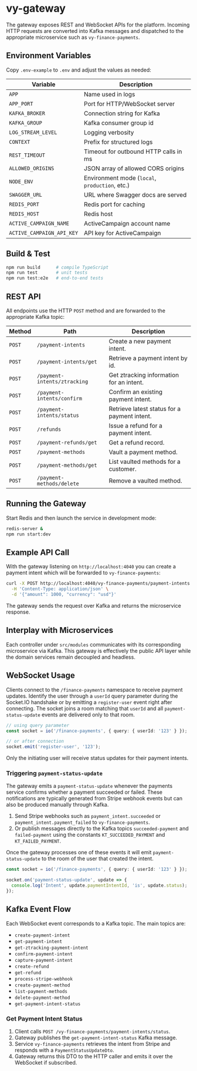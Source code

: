 # vy-gateway

The gateway exposes REST and WebSocket APIs for the platform. Incoming
HTTP requests are converted into Kafka messages and dispatched to the
appropriate microservice such as `vy-finance-payments`.

## Environment Variables

Copy `.env-example` to `.env` and adjust the values as needed:

| Variable | Description |
| --- | --- |
| `APP` | Name used in logs |
| `APP_PORT` | Port for HTTP/WebSocket server |
| `KAFKA_BROKER` | Connection string for Kafka |
| `KAFKA_GROUP` | Kafka consumer group id |
| `LOG_STREAM_LEVEL` | Logging verbosity |
| `CONTEXT` | Prefix for structured logs |
| `REST_TIMEOUT` | Timeout for outbound HTTP calls in ms |
| `ALLOWED_ORIGINS` | JSON array of allowed CORS origins |
| `NODE_ENV` | Environment mode (`local`, `production`, etc.) |
| `SWAGGER_URL` | URL where Swagger docs are served |
| `REDIS_PORT` | Redis port for caching |
| `REDIS_HOST` | Redis host |
| `ACTIVE_CAMPAIGN_NAME` | ActiveCampaign account name |
| `ACTIVE_CAMPAIGN_API_KEY` | API key for ActiveCampaign |

## Build & Test

```bash
npm run build      # compile TypeScript
npm run test       # unit tests
npm run test:e2e   # end-to-end tests
```

## REST API

All endpoints use the HTTP `POST` method and are forwarded to the appropriate
Kafka topic:

| Method | Path | Description |
| ------ | ---- | ----------- |
| `POST` | `/payment-intents` | Create a new payment intent. |
| `POST` | `/payment-intents/get` | Retrieve a payment intent by id. |
| `POST` | `/payment-intents/ztracking` | Get ztracking information for an intent. |
| `POST` | `/payment-intents/confirm` | Confirm an existing payment intent. |
| `POST` | `/payment-intents/status` | Retrieve latest status for a payment intent. |
| `POST` | `/refunds` | Issue a refund for a payment intent. |
| `POST` | `/payment-refunds/get` | Get a refund record. |
| `POST` | `/payment-methods` | Vault a payment method. |
| `POST` | `/payment-methods/get` | List vaulted methods for a customer. |
| `POST` | `/payment-methods/delete` | Remove a vaulted method. |

## Running the Gateway

Start Redis and then launch the service in development mode:

```bash
redis-server &
npm run start:dev
```

## Example API Call

With the gateway listening on `http://localhost:4040` you can create a payment
intent which will be forwarded to `vy-finance-payments`:

```bash
curl -X POST http://localhost:4040/vy-finance-payments/payment-intents \
  -H 'Content-Type: application/json' \
  -d '{"amount": 1000, "currency": "usd"}'
```

The gateway sends the request over Kafka and returns the microservice response.

## Interplay with Microservices

Each controller under `src/modules` communicates with its corresponding
microservice via Kafka. This gateway is effectively the public API layer while
the domain services remain decoupled and headless.

## WebSocket Usage

Clients connect to the `/finance-payments` namespace to receive payment updates.
Identify the user through a `userId` query parameter during the Socket.IO
handshake or by emitting a `register-user` event right after connecting. The
socket joins a room matching that `userId` and all `payment-status-update`
events are delivered only to that room.

```ts
// using query parameter
const socket = io('/finance-payments', { query: { userId: '123' } });

// or after connection
socket.emit('register-user', '123');
```

Only the initiating user will receive status updates for their payment intents.

### Triggering `payment-status-update`

The gateway emits a `payment-status-update` whenever the payments service
confirms whether a payment succeeded or failed. These notifications are typically
generated from Stripe webhook events but can also be produced manually through
Kafka.

1. Send Stripe webhooks such as `payment_intent.succeeded` or
   `payment_intent.payment_failed` to `vy-finance-payments`.
2. Or publish messages directly to the Kafka topics `succeeded-payment` and
   `failed-payment` using the constants `KT_SUCCEEDED_PAYMENT` and
   `KT_FAILED_PAYMENT`.

Once the gateway processes one of these events it will emit `payment-status-update`
to the room of the user that created the intent.

```ts
const socket = io('/finance-payments', { query: { userId: '123' } });

socket.on('payment-status-update', update => {
  console.log('Intent', update.paymentIntentId, 'is', update.status);
});
```

## Kafka Event Flow

Each WebSocket event corresponds to a Kafka topic. The main topics are:

- `create-payment-intent`
- `get-payment-intent`
- `get-ztracking-payment-intent`
- `confirm-payment-intent`
- `capture-payment-intent`
- `create-refund`
- `get-refund`
- `process-stripe-webhook`
- `create-payment-method`
- `list-payment-methods`
- `delete-payment-method`
- `get-payment-intent-status`

### Get Payment Intent Status

1. Client calls `POST /vy-finance-payments/payment-intents/status`.
2. Gateway publishes the `get-payment-intent-status` Kafka message.
3. Service `vy-finance-payments` retrieves the intent from Stripe and responds with a `PaymentStatusUpdateDto`.
4. Gateway returns this DTO to the HTTP caller and emits it over the WebSocket if subscribed.
